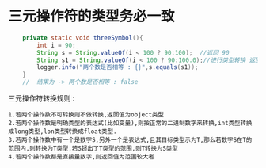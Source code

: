 # 三元操作符的类型务必一致

```java
    private static void threeSymbol(){
        int i = 90;
        String s = String.valueOf(i < 100 ? 90:100);  //返回 90
        String s1 = String.valueOf(i < 100 ? 90:100.0);//进行类型转换 返回 90.0
        logger.info("两个数是否相等 : {}",s.equals(s1));
    }
    //  结果为 -> 两个数是否相等 : false
```

三元操作符转换规则 :

    1.若两个操作数不可转换则不做转换,返回值为object类型
    2.若两个操作数是明确类型的表达式(比如变量),则按正常的二进制数字来转换,int类型转换成long类型,lon类型转换成float类型.
    3.若两个操作数中有一个是数字S,另外一个是表达式,且其目标类型示为T,那么若数字S在T的范围内,则转换为T类型,若S超出了T类型的范围,则T转换为S类型
    4.若两个操作数都是直接量数字,则返回值为范围较大者